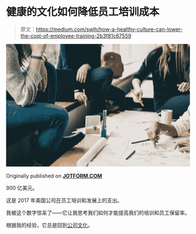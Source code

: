 # 健康的文化如何降低员工培训成本

> 原文：<https://medium.com/swlh/how-a-healthy-culture-can-lower-the-cost-of-employee-training-2b3f81c67559>

![](img/d3cc2a0f5d2c435feeb73224682cfcdb.png)

Originally published on [**JOTFORM.COM**](https://www.jotform.com/blog/culture-cost-training/)

900 亿美元。

这是 2017 年美国公司[在](https://trainingmag.com/trgmag-article/2017-training-industry-report/)员工培训和发展上的支出。

我被这个数字惊呆了——它让我思考我们如何才能提高我们的培训和员工保留率。

根据我的经验，它总是回到[公司文化](https://www.jotform.com/blog/attract-talent-build-culture/)。